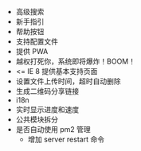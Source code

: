 - 高级搜索
- 新手指引
- 帮助按钮
- 支持配置文件
- 提供 PWA
- 越权打死你，系统即将爆炸！BOOM！
- <= IE 8 提供基本支持页面
- 设置文件上传时间，超时自动删除
- 生成二维码分享链接
- i18n
- 实时显示进度和速度
- 公共模块拆分
- 是否自动使用 pm2 管理
  - 增加 server restart 命令
